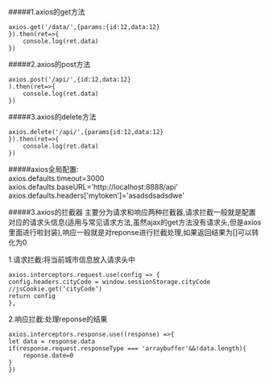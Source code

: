#####1.axios的get方法

    axios.get('/data/',{params:{id:12,data:12}
    }).then(ret=>{
        console.log(ret.data)
    })

#####2.axios的post方法

    axios.post('/api/',{id:12,data:12}
    ).then(ret=>{
        console.log(ret.data)
    })

#####3.axios的delete方法 

    axios.delete('/api/',{params{id:12,data:12}
    }).then(ret=>{
        console.log(ret.data)
    })
    
#####axios全局配置:  
 axios.defaults.timeout=3000
 axios.defaults.baseURL='http://localhost:8888/api'
 axios.defaults.headers['mytoken']='asadsdsadsdwe'

#####3.axios的拦截器
主要分为请求和响应两种拦截器,请求拦截一般就是配置对应的请求头信息(适用与常见请求方法,虽然ajax的get方法没有请求头,但是axios里面进行啦封装),响应一般就是对reponse进行拦截处理,如果返回结果为[]可以转化为0

1.请求拦截:将当前城市信息放入请求头中

    axios.interceptors.request.use(config => {
    config.headers.cityCode = window.sessionStorage.cityCode //jsCookie.get(‘cityCode’)
    return config
    },
2.响应拦截:处理reponse的结果   

    axios.interceptors.response.use((response) =>{
    let data = response.data
    if(response.request.responseType === 'arraybuffer'&&!data.length){
        reponse.date=0
    }
    })